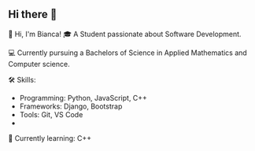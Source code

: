 ## Hi there 👋

👋 Hi, I'm Bianca! 
🎓 A Student passionate about Software Development.

💻 Currently pursuing a Bachelors of Science in Applied Mathematics and Computer science.

🛠️ Skills:  
- Programming: Python, JavaScript, C++  
- Frameworks: Django, Bootstrap
- Tools: Git, VS Code
- 
🌱 Currently learning: C++

<!--
**Bianca4dev/Bianca4dev** is a ✨ _special_ ✨ repository because its `README.md` (this file) appears on your GitHub profile.

Here are some ideas to get you started:

- 🔭 I’m currently working on ...
- 🌱 I’m currently learning ...
- 👯 I’m looking to collaborate on ...
- 🤔 I’m looking for help with ...
- 💬 Ask me about ...
- 📫 How to reach me: ...
- 😄 Pronouns: ...
- ⚡ Fun fact: ...
-->
